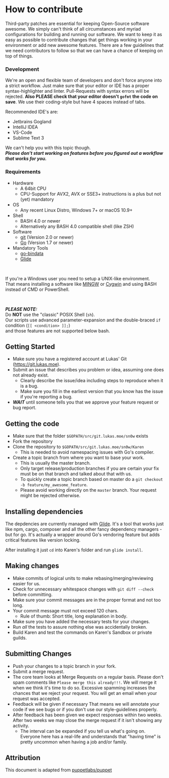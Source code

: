 # How to contribute

Third-party patches are essential for keeping Open-Source software awesome.
We simply can't think of all circumstances and myriad configurations for
building and running our software. We want to keep it as easy as possible to
contribute changes that get things working in your environment or add new awesome
features. There are a few guidelines that we need contributors to follow so that
we can have a chance of keeping on top of things.

### Development

We're an open and flexible team of developers and don't force anyone into a strict workflow.
Just make sure that your editor or IDE has a proper syntax-highlighter and linter.
Pull-Requests with syntax errors will be rejected.
**Also PLEASE check that your editor doesn't `gofmt` the code on save**.
We use their coding-style but have 4 spaces instead of tabs.

Recommended IDE's are:
- Jetbrains Gogland
- IntelliJ IDEA
- VS-Code
- Sublime Text 3

We can't help you with this topic though.<br>
***Please don't start working on features before you figured out a workflow that works for you.***

### Requirements

- Hardware
    - A 64bit CPU
    - CPU-Support for AVX2, AVX or SSE3+ instructions is a plus but not (yet) mandatory
- OS
    - Any recent Linux Distro, Windows 7+ or macOS 10.9+
- Shell
    - BASH 4.0 or newer
    - Alternatively any BASH 4.0 compatible shell (like ZSH)
- Software
    -  [git](http://git-scm.com) (Version 2.0 or newer)
    -  [Go](http://golang.org) (Version 1.7 or newer)
- Mandatory Tools
    - [go-bindata](https://github.com/jteeuwen/go-bindata)
    - [Glide](https://glide.sh/)

<br>

If you're a Windows user you need to setup a UNIX-like environment.<br>
That means installing a software like [MINGW](http://www.mingw.org/) or [Cygwin](https://www.cygwin.com/)
and using BASH instead of CMD or PowerShell.

<br>

***PLEASE NOTE:***<br>
Do **NOT** use the "classic" POSIX Shell (`sh`).<br>
Our scripts use advanced parameter-expansion and the double-braced `if` condition (`[[ <condition> ]];`) <br>
and those features are not supported below bash.

## Getting Started

* Make sure you have a registered account at Lukas' Git (https://git.lukas.moe).
* Submit an issue that describes you problem or idea, assuming one does not already exist.
  * Clearly describe the issue/idea including steps to reproduce when it is a bug.
  * Make sure you fill in the earliest version that you know has the issue if you're reporting a bug.
* ***WAIT*** until someone tells you that we approve your feature request or bug report.

## Getting the code

* Make sure that the folder `$GOPATH/src/git.lukas.moe/sn0w` exists
* Fork the repository
* Clone the repository to `$GOPATH/src/git.lukas.moe/sn0w/Karen`
    * This is needed to avoid namespacing issues with Go's compiler.
* Create a topic branch from where you want to base your work.
  * This is usually the master branch.
  * Only target release/production branches if you are certain your fix must be on that branch and talked about that with us.
  * To quickly create a topic branch based on master do a `git checkout -b feature/my_awesome_feature`.
  * Please avoid working directly on the `master` branch. Your request might be rejected otherwise.

## Installing dependencies

The depdencies are currently managed with [Glide](https://glide.sh/).
It's a tool that works just like npm, cargo, composer and all the other fancy dependency managers - but for go.
It's actually a wrapper around Go's vendoring feature but adds critical features like version locking.

After installing it just `cd` into Karen's folder and run `glide install`.

## Making changes
* Make commits of logical units to make rebasing/merging/reviewing easier for us.
* Check for unnecessary whitespace changes with `git diff --check` before committing.
* Make sure your commit messages are in the proper format and not too long.
* Your commit message must not exceed 120 chars.
    * Rule of thumb: Short title, long explanation in body.
* Make sure you have added the necessary tests for your changes.
* Run _all_ the tests to assure nothing else was accidentally broken.
* Build Karen and test the commands on Karen's Sandbox or private guilds.

## Submitting Changes

* Push your changes to a topic branch in your fork.
* Submit a merge request.
* The core team looks at Merge Requests on a regular basis.
Please don't spam comments like `Please merge this already!!!`.
We will merge it when we think it's time to do so.
Excessive spamming increases the chances that we reject your request.
You will get an email when your request was accepted.
* Feedback will be given if necessary
That means we will annotate your code if we see bugs or if you don't use our
style-guidelines properly.
* After feedback has been given we expect responses within two weeks. After two
  weeks we may close the merge request if it isn't showing any activity.
    * The interval can be expanded if you tell us what's going on. Everyone here has a real-life and understands that
      "having time" is pretty uncommon when having a job and/or family.

## Attribution
This document is adapted from [puppetlabs/puppet](https://github.com/puppetlabs/puppet)
